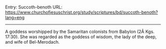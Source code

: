Entry: Succoth-benoth
URL: https://www.churchofjesuschrist.org/study/scriptures/bd/succoth-benoth?lang=eng

---

A goddess worshipped by the Samaritan colonists from Babylon (2Â Kgs. 17:30). She was regarded as the goddess of wisdom, the lady of the deep, and wife of Bel-Merodach.
